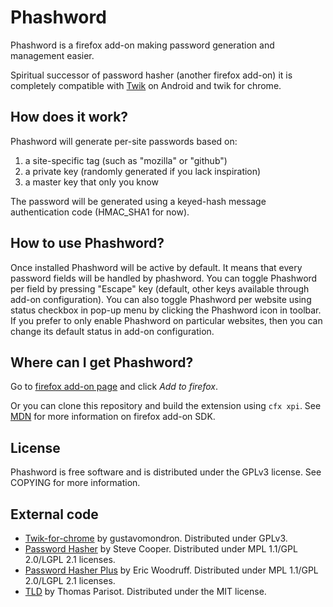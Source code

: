 # Phashword

Phashword is a firefox add-on making password generation and management easier.

Spiritual successor of password hasher (another firefox add-on) it is completely compatible with [Twik](https://github.com/gustavomondron/twik) on Android and twik for chrome.

## How does it work?

Phashword will generate per-site passwords based on:

1. a site-specific tag (such as "mozilla" or "github")
1. a private key (randomly generated if you lack inspiration)
1. a master key that only you know

The password will be generated using a keyed-hash message authentication code (HMAC_SHA1 for now).

## How to use Phashword?

Once installed Phashword will be active by default. It means that every password fields will be handled by phashword.
You can toggle Phashword per field by pressing "Escape" key (default, other keys available through add-on configuration).
You can also toggle Phashword per website using status checkbox in pop-up menu by clicking the Phashword icon in toolbar.
If you prefer to only enable Phashword on particular websites, then you can change its default status in add-on configuration.

## Where can I get Phashword?

Go to [firefox add-on page](https://addons.mozilla.org/fr/firefox/addon/phashword/) and click _Add to firefox_.

Or you can clone this repository and build the extension using `cfx xpi`.
See [MDN](https://developer.mozilla.org/en-US/Add-ons/SDK) for more information on firefox add-on SDK.

## License

Phashword is free software and is distributed under the GPLv3 license. See COPYING for more information.

## External code

* [Twik-for-chrome](https://github.com/gustavomondron/twik-for-chrome/) by gustavomondron. Distributed under GPLv3.
* [Password Hasher](https://addons.mozilla.org/en-US/firefox/addon/password-hasher/)
by Steve Cooper. Distributed under MPL 1.1/GPL 2.0/LGPL 2.1 licenses.
* [Password Hasher Plus](http://passwordhasherplus.com) by Eric Woodruff.
Distributed under MPL 1.1/GPL 2.0/LGPL 2.1 licenses.
* [TLD](https://www.npmjs.org/package/tldjs) by Thomas Parisot. Distributed under the MIT license.
